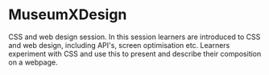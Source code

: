 # MuseumXDesign
CSS and web design session. In this session learners are introduced to CSS and web design, including API's, screen optimisation etc. Learners experiment with CSS and use this to present and describe their composition on a webpage.
